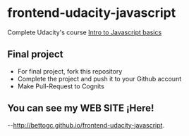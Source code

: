 # frontend-udacity-javascript
Complete Udacity's course [Intro to Javascript basics](https://www.udacity.com/course/ud804)

## Final project
- For final project, fork this repository
- Complete the project and push it to your Github account
- Make Pull-Request to Cognits

## You can see my WEB SITE ¡Here!
--http://bettogc.github.io/frontend-udacity-javascript. 
